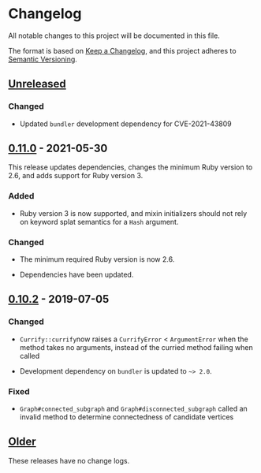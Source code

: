 # Changelog

All notable changes to this project will be documented in this file.

The format is based on [Keep a Changelog](https://keepachangelog.com/en/1.0.0/), and this project adheres to [Semantic Versioning](https://semver.org/spec/v2.0.0.html).

## [Unreleased]

### Changed

- Updated `bundler` development dependency for CVE-2021-43809


## [0.11.0] - 2021-05-30

This release updates dependencies, changes the minimum Ruby version to 2.6, and adds support for Ruby version 3.

### Added

- Ruby version 3 is now supported, and mixin initializers should not rely on keyword splat semantics for a `Hash` argument.

### Changed

- The minimum required Ruby version is now 2.6.

- Dependencies have been updated.


## [0.10.2] - 2019-07-05

### Changed

- `Currify::currify`now raises a `CurrifyError` < `ArgumentError` when the method takes no arguments, instead of the curried method failing when called

- Development dependency on `bundler` is updated to `~> 2.0`.

### Fixed

- `Graph#connected_subgraph` and `Graph#disconnected_subgraph` called an invalid method to determine connectedness of candidate vertices


## [Older]
These releases have no change logs.


[Unreleased]: https://github.com/notCalle/ruby-tangle/compare/v0.11.0..HEAD
[0.11.0]: https://github.com/notCalle/ruby-tangle/compare/v0.10.2..v0.11.0
[0.10.2]: https://github.com/notCalle/ruby-tangle/compare/v0.10.1..v0.10.2
[Older]: https://github.com/notCalle/ruby-tangle/releases/tag/v0.10.1
